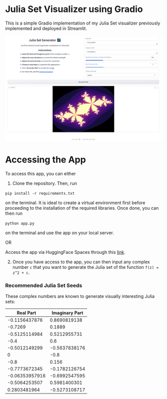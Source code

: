# Julia Set Visualizer using Gradio
This is a simple Gradio implementation of my Julia Set visualizer previously implemented and deployed in Streamlit.

<p align="center"><img src="assets/screenshot_app.png" width="700"/></p>

Accessing the App
=================

To access this app, you can either

1. Clone the repository. Then, run 

`pip install -r requirements.txt`

on the terminal. It is ideal to create a virtual environment first before proceeding to the installation of the required libraries. Once done, you can then run

`python app.py`

on the terminal and use the app on your local server.

OR

Access the app via HuggingFace Spaces through this <a href="https://huggingface.co/spaces/arnel8888/julia-set-visualizer" target="_blank">link</a>.

2. Once you have access to the app, you can then input any complex number `c` that you want to generate the Julia set of the function `f(z) = z^2 + c`. 

### Recommended Julia Set Seeds

These complex numbers are known to generate visually interesting Julia sets:

| Real Part      | Imaginary Part   |
|----------------|------------------|
| -0.1156437876  | 0.8690819138     |
| -0.7269        | 0.1889           |
| -0.5125114984  | 0.5212955731     |
| -0.4           | 0.6              |
| -0.5012149299  | -0.5637838176    |
| 0              | -0.8             |
| -0.8           | 0.156            |
| -0.7773672345  | -0.1782126754    |
| -0.06353957916 | -0.6992547595    |
| -0.5064253507  | 0.5981400301     |
| 0.2803481964   | -0.5273108717    |